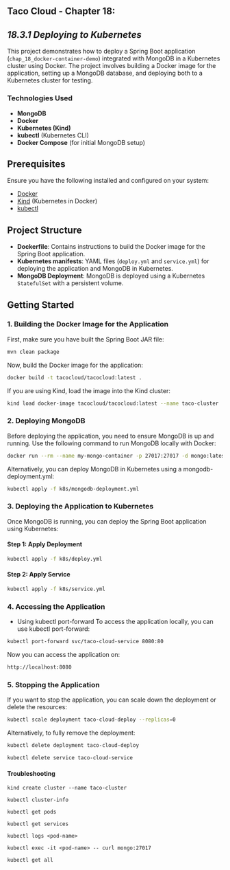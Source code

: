 ## Taco Cloud - Chapter 18:
## *18.3.1 Deploying to Kubernetes*
This project demonstrates how to deploy a Spring Boot application (`chap_18_docker-container-demo`) integrated with MongoDB in a Kubernetes cluster using Docker. The project involves building a Docker image for the application, setting up a MongoDB database, and deploying both to a Kubernetes cluster for testing.

### Technologies Used

- **MongoDB**
- **Docker**
- **Kubernetes (Kind)**
- **kubectl** (Kubernetes CLI)
- **Docker Compose** (for initial MongoDB setup)

## Prerequisites

Ensure you have the following installed and configured on your system:

- [Docker](https://www.docker.com/products/docker-desktop)
- [Kind](https://kind.sigs.k8s.io/) (Kubernetes in Docker)
- [kubectl](https://kubernetes.io/docs/tasks/tools/)

## Project Structure

- **Dockerfile**: Contains instructions to build the Docker image for the Spring Boot application.
- **Kubernetes manifests**: YAML files (`deploy.yml` and `service.yml`) for deploying the application and MongoDB in Kubernetes.
- **MongoDB Deployment**: MongoDB is deployed using a Kubernetes `StatefulSet` with a persistent volume.

## Getting Started

### 1. Building the Docker Image for the Application

First, make sure you have built the Spring Boot JAR file:

```bash
mvn clean package
```

Now, build the Docker image for the application:
```bash
docker build -t tacocloud/tacocloud:latest .
```

If you are using Kind, load the image into the Kind cluster:
```bash
kind load docker-image tacocloud/tacocloud:latest --name taco-cluster
```
### 2. Deploying MongoDB
Before deploying the application, you need to ensure MongoDB is up and running. Use the following command to run MongoDB locally with Docker:
```bash
docker run --rm --name my-mongo-container -p 27017:27017 -d mongo:latest
```

Alternatively, you can deploy MongoDB in Kubernetes using a mongodb-deployment.yml:
```bash
kubectl apply -f k8s/mongodb-deployment.yml
```
### 3. Deploying the Application to Kubernetes

Once MongoDB is running, you can deploy the Spring Boot application using Kubernetes:

#### Step 1: Apply Deployment
```bash
kubectl apply -f k8s/deploy.yml
```
#### Step 2: Apply Service

```bash
kubectl apply -f k8s/service.yml
```

### 4. Accessing the Application
- Using kubectl port-forward
To access the application locally, you can use kubectl port-forward:
```bash
kubectl port-forward svc/taco-cloud-service 8080:80
```
Now you can access the application on:
```bash
http://localhost:8080
```

### 5. Stopping the Application

If you want to stop the application, you can scale down the deployment or delete the resources:
```bash
kubectl scale deployment taco-cloud-deploy --replicas=0
```

Alternatively, to fully remove the deployment:
```bash
kubectl delete deployment taco-cloud-deploy
```
```bash
kubectl delete service taco-cloud-service
```
#### Troubleshooting
```
kind create cluster --name taco-cluster
```
```
kubectl cluster-info
```
```
kubectl get pods
```
```
kubectl get services
```
```
kubectl logs <pod-name>
```
```
kubectl exec -it <pod-name> -- curl mongo:27017
```
```
kubectl get all
```

